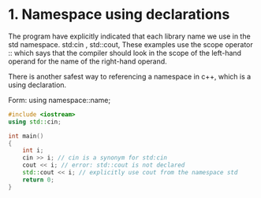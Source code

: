 # 1. Namespace using declarations

The program have explicitly indicated that each library name we use in the std namespace. std:cin , std::cout, These examples use the scope operator :: which says that the compiler should look in the scope of the left-hand operand for the name of the right-hand operand.

There is another safest way to referencing a namespace in c++, which is a using declaration.

Form: using namespace::name;

```cpp
#include <iostream>
using std::cin;

int main()
{
	int i;
	cin >> i; // cin is a synonym for std:cin
	cout << i; // error: std::cout is not declared 
	std::cout << i; // explicitly use cout from the namespace std
	return 0;
}
```